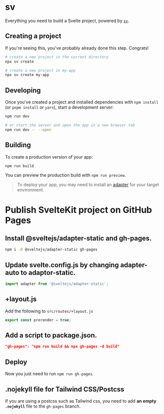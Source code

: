 # sv

Everything you need to build a Svelte project, powered by [`sv`](https://github.com/sveltejs/cli).

## Creating a project

If you're seeing this, you've probably already done this step. Congrats!

```bash
# create a new project in the current directory
npx sv create

# create a new project in my-app
npx sv create my-app
```

## Developing

Once you've created a project and installed dependencies with `npm install` (or `pnpm install` or `yarn`), start a development server:

```bash
npm run dev

# or start the server and open the app in a new browser tab
npm run dev -- --open
```

## Building

To create a production version of your app:

```bash
npm run build
```

You can preview the production build with `npm run preview`.

> To deploy your app, you may need to install an [adapter](https://svelte.dev/docs/kit/adapters) for your target environment.

# Publish SvelteKit project on GitHub Pages

## Install @sveltejs/adapter-static and gh-pages. 

```sh
npm i -D @sveltejs/adapter-static gh-pages
```

## Update svelte.config.js by changing adapter-auto to adaptor-static.

```js
import adapter from '@sveltejs/adapter-static';
```

## +layout.js

Add the following to `src/routes/+layout.js`

```js
export const prerender = true;
```

## Add a script to package.json. 

```json
"gh-pages": "npm run build && npx gh-pages -d build"
```

## Deploy

Now you just need to run `npm run gh-pages`.

## .nojekyll file for Tailwind CSS/Postcss

If you are using a postcss such as Tailwind css, you need to add **an empty `.nojekyll`** file to the `gh-pages` branch.